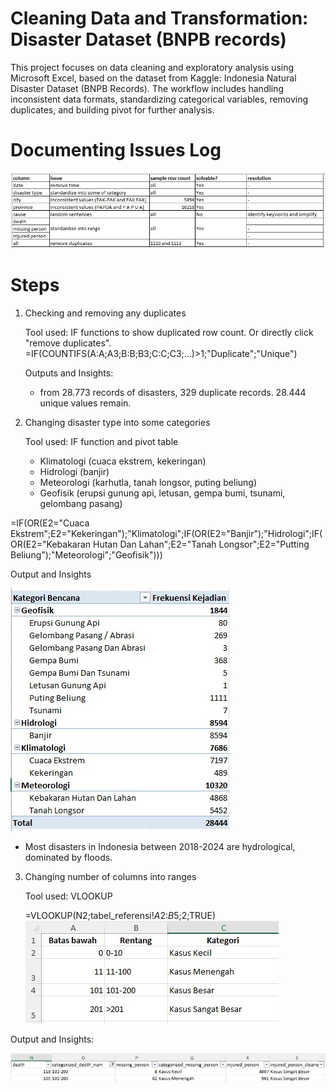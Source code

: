# Cleaning Data and Transformation: Disaster Dataset (BNPB records)
This project focuses on data cleaning and exploratory analysis using Microsoft Excel, based on the dataset from Kaggle: Indonesia Natural Disaster Dataset (BNPB Records).  The workflow includes handling inconsistent data formats, standardizing categorical variables, removing duplicates, and building pivot for further analysis.

# Documenting Issues Log
![Alt_text](https://github.com/saffa-zafirah/disaster_data_cleaning_analysis/blob/main/issue%20log.jpg)

# Steps
1. Checking and removing any duplicates

   Tool used: IF functions to show duplicated row count. Or directly click "remove duplicates".
   =IF(COUNTIFS(A:A;A3;B:B;B3;C:C;C3;...)>1;"Duplicate";"Unique")

   Outputs and Insights:
   - from 28.773 records of disasters, 329 duplicate records. 28.444 unique values remain.
  
2. Changing disaster type into some categories

   Tool used: IF function and pivot table
   - Klimatologi (cuaca ekstrem, kekeringan)
   - Hidrologi (banjir)
   - Meteorologi (karhutla, tanah longsor, puting beliung)
   - Geofisik (erupsi gunung api, letusan, gempa bumi, tsunami, gelombang pasang)

=IF(OR(E2="Cuaca Ekstrem";E2="Kekeringan");"Klimatologi";IF(OR(E2="Banjir");"Hidrologi";IF(OR(E2="Kebakaran Hutan Dan Lahan";E2="Tanah Longsor";E2="Putting Beliung");"Meteorologi";"Geofisik")))

Output and Insights

![Alt_text](https://github.com/saffa-zafirah/disaster_data_cleaning_analysis/blob/main/pivot_disaster_type.jpg)
- Most disasters in Indonesia between 2018-2024 are hydrological, dominated by floods.

3. Changing number of columns into ranges

   Tool used: VLOOKUP
   
   =VLOOKUP(N2;tabel_referensi!$A$2:$B$5;2;TRUE)
![Alt_text](https://github.com/saffa-zafirah/disaster_data_cleaning_analysis/blob/main/tabel_referensi_vlookup.jpg)

Output and Insights:

![Alt_text](https://github.com/saffa-zafirah/disaster_data_cleaning_analysis/blob/main/before-after_number%20into%20range.jpg)



